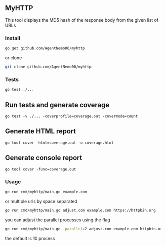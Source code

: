 ## MyHTTP

This tool displays the MD5 hash of the response body from the given
list of URLs

### Install

```bash
go get github.com/AgentNemo00/myhttp
```

or clone

```bash
git clone github.com/AgentNemo00/myhttp
```

### Tests

```
go test ./...
```

## Run tests and generate coverage

````shell
go test -v ./... -coverprofile=coverage.out -covermode=count
````

## Generate HTML report

````shell
go tool cover -html=coverage.out -o coverage.html
````

## Generate console report

````shell
go tool cover -func=coverage.out
````

### Usage

```bash
go run cmd/myhttp/main.go example.com
```

or multiple urls by space separated

```bash
go run cmd/myhttp/main.go adjust.com example.com https://httpbin.org
```

you can adjust the parallel processes using the flag

```bash
go run cmd/myhttp/main.go -parallel=2 adjust.com example.com httpbin.org
``` 

the default is 10 process

